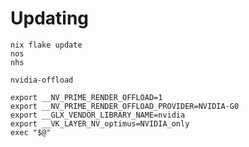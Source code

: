 # Updating 


```
nix flake update
nos
nhs
```

`nvidia-offload`
```
export __NV_PRIME_RENDER_OFFLOAD=1
export __NV_PRIME_RENDER_OFFLOAD_PROVIDER=NVIDIA-G0
export __GLX_VENDOR_LIBRARY_NAME=nvidia
export __VK_LAYER_NV_optimus=NVIDIA_only
exec "$@"
```
